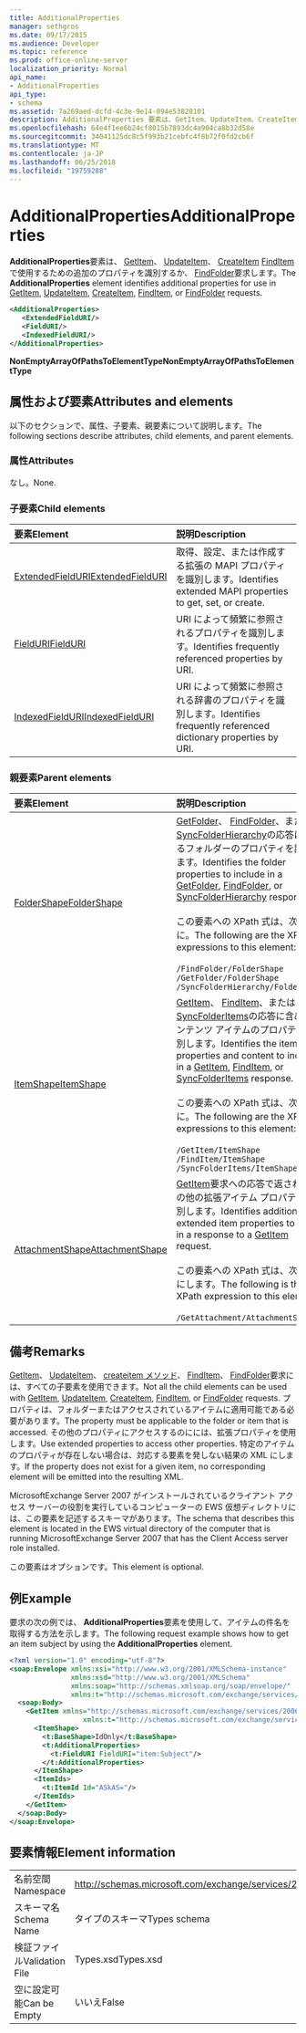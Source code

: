 ```yaml
---
title: AdditionalProperties
manager: sethgros
ms.date: 09/17/2015
ms.audience: Developer
ms.topic: reference
ms.prod: office-online-server
localization_priority: Normal
api_name:
- AdditionalProperties
api_type:
- schema
ms.assetid: 7a269aed-dcfd-4c3e-9e14-094e53828101
description: AdditionalProperties 要素は、GetItem、UpdateItem、CreateItem FindItem で使用するための追加のプロパティを識別するか、FindFolder 要求します。
ms.openlocfilehash: 64e4f1ee6b24cf8015b7893dc4a904ca8b32d58e
ms.sourcegitcommit: 34041125dc8c5f993b21cebfc4f8b72f0fd2cb6f
ms.translationtype: MT
ms.contentlocale: ja-JP
ms.lasthandoff: 06/25/2018
ms.locfileid: "19759288"
---
```

# <a name="additionalproperties"></a><span data-ttu-id="31ae3-103">AdditionalProperties</span><span class="sxs-lookup"><span data-stu-id="31ae3-103">AdditionalProperties</span></span>

<span data-ttu-id="31ae3-104">**AdditionalProperties**要素は、 [GetItem](getitem.md)、 [UpdateItem](updateitem.md)、 [CreateItem](createitem.md) [FindItem](finditem.md)で使用するための追加のプロパティを識別するか、 [FindFolder](findfolder.md)要求します。</span><span class="sxs-lookup"><span data-stu-id="31ae3-104">The **AdditionalProperties** element identifies additional properties for use in [GetItem](getitem.md), [UpdateItem](updateitem.md), [CreateItem](createitem.md), [FindItem](finditem.md), or [FindFolder](findfolder.md) requests.</span></span> 
  
```xml
<AdditionalProperties>
   <ExtendedFieldURI/>
   <FieldURI/>
   <IndexedFieldURI/>
</AdditionalProperties>
```

 <span data-ttu-id="31ae3-105">**NonEmptyArrayOfPathsToElementType**</span><span class="sxs-lookup"><span data-stu-id="31ae3-105">**NonEmptyArrayOfPathsToElementType**</span></span>
## <a name="attributes-and-elements"></a><span data-ttu-id="31ae3-106">属性および要素</span><span class="sxs-lookup"><span data-stu-id="31ae3-106">Attributes and elements</span></span>

<span data-ttu-id="31ae3-107">以下のセクションで、属性、子要素、親要素について説明します。</span><span class="sxs-lookup"><span data-stu-id="31ae3-107">The following sections describe attributes, child elements, and parent elements.</span></span>
  
### <a name="attributes"></a><span data-ttu-id="31ae3-108">属性</span><span class="sxs-lookup"><span data-stu-id="31ae3-108">Attributes</span></span>

<span data-ttu-id="31ae3-109">なし。</span><span class="sxs-lookup"><span data-stu-id="31ae3-109">None.</span></span>
  
### <a name="child-elements"></a><span data-ttu-id="31ae3-110">子要素</span><span class="sxs-lookup"><span data-stu-id="31ae3-110">Child elements</span></span>

|<span data-ttu-id="31ae3-111">**要素**</span><span class="sxs-lookup"><span data-stu-id="31ae3-111">**Element**</span></span>|<span data-ttu-id="31ae3-112">**説明**</span><span class="sxs-lookup"><span data-stu-id="31ae3-112">**Description**</span></span>|
|:-----|:-----|
|[<span data-ttu-id="31ae3-113">ExtendedFieldURI</span><span class="sxs-lookup"><span data-stu-id="31ae3-113">ExtendedFieldURI</span></span>](extendedfielduri.md) <br/> |<span data-ttu-id="31ae3-114">取得、設定、または作成する拡張の MAPI プロパティを識別します。</span><span class="sxs-lookup"><span data-stu-id="31ae3-114">Identifies extended MAPI properties to get, set, or create.</span></span>  <br/> |
|[<span data-ttu-id="31ae3-115">FieldURI</span><span class="sxs-lookup"><span data-stu-id="31ae3-115">FieldURI</span></span>](fielduri.md) <br/> |<span data-ttu-id="31ae3-116">URI によって頻繁に参照されるプロパティを識別します。</span><span class="sxs-lookup"><span data-stu-id="31ae3-116">Identifies frequently referenced properties by URI.</span></span>  <br/> |
|[<span data-ttu-id="31ae3-117">IndexedFieldURI</span><span class="sxs-lookup"><span data-stu-id="31ae3-117">IndexedFieldURI</span></span>](indexedfielduri.md) <br/> |<span data-ttu-id="31ae3-118">URI によって頻繁に参照される辞書のプロパティを識別します。</span><span class="sxs-lookup"><span data-stu-id="31ae3-118">Identifies frequently referenced dictionary properties by URI.</span></span>  <br/> |
   
### <a name="parent-elements"></a><span data-ttu-id="31ae3-119">親要素</span><span class="sxs-lookup"><span data-stu-id="31ae3-119">Parent elements</span></span>

|<span data-ttu-id="31ae3-120">**要素**</span><span class="sxs-lookup"><span data-stu-id="31ae3-120">**Element**</span></span>|<span data-ttu-id="31ae3-121">**説明**</span><span class="sxs-lookup"><span data-stu-id="31ae3-121">**Description**</span></span>|
|:-----|:-----|
|[<span data-ttu-id="31ae3-122">FolderShape</span><span class="sxs-lookup"><span data-stu-id="31ae3-122">FolderShape</span></span>](foldershape.md) <br/> | <span data-ttu-id="31ae3-123">[GetFolder](getfolder.md)、 [FindFolder](findfolder.md)、または[SyncFolderHierarchy](syncfolderhierarchy.md)の応答に含めるフォルダーのプロパティを識別します。</span><span class="sxs-lookup"><span data-stu-id="31ae3-123">Identifies the folder properties to include in a [GetFolder](getfolder.md), [FindFolder](findfolder.md), or [SyncFolderHierarchy](syncfolderhierarchy.md) response.</span></span><br/><br/>  <span data-ttu-id="31ae3-124">この要素への XPath 式は、次のように。</span><span class="sxs-lookup"><span data-stu-id="31ae3-124">The following are the XPath expressions to this element:</span></span><br/><br/>  `/FindFolder/FolderShape` <br/>  `/GetFolder/FolderShape` <br/>  `/SyncFolderHierarchy/FolderShape` <br/> |
|[<span data-ttu-id="31ae3-125">ItemShape</span><span class="sxs-lookup"><span data-stu-id="31ae3-125">ItemShape</span></span>](itemshape.md) <br/> | <span data-ttu-id="31ae3-126">[GetItem](getitem.md)、 [FindItem](finditem.md)、または[SyncFolderItems](syncfolderitems.md)の応答に含めるコンテンツ アイテムのプロパティを識別します。</span><span class="sxs-lookup"><span data-stu-id="31ae3-126">Identifies the item properties and content to include in a [GetItem](getitem.md), [FindItem](finditem.md), or [SyncFolderItems](syncfolderitems.md) response.</span></span><br/><br/>  <span data-ttu-id="31ae3-127">この要素への XPath 式は、次のように。</span><span class="sxs-lookup"><span data-stu-id="31ae3-127">The following are the XPath expressions to this element:</span></span><br/><br/>  `/GetItem/ItemShape` <br/>  `/FindItem/ItemShape` <br/>  `/SyncFolderItems/ItemShape` <br/> |
|[<span data-ttu-id="31ae3-128">AttachmentShape</span><span class="sxs-lookup"><span data-stu-id="31ae3-128">AttachmentShape</span></span>](attachmentshape.md) <br/> |<span data-ttu-id="31ae3-129">[GetItem](getitem.md)要求への応答で返されるその他の拡張アイテム プロパティを識別します。</span><span class="sxs-lookup"><span data-stu-id="31ae3-129">Identifies additional extended item properties to return in a response to a [GetItem](getitem.md) request.</span></span><br/><br/> <span data-ttu-id="31ae3-130">この要素への XPath 式は、次のようにします。</span><span class="sxs-lookup"><span data-stu-id="31ae3-130">The following is the XPath expression to this element:</span></span><br/><br/>  `/GetAttachment/AttachmentShape` <br/> |
   
## <a name="remarks"></a><span data-ttu-id="31ae3-131">備考</span><span class="sxs-lookup"><span data-stu-id="31ae3-131">Remarks</span></span>

<span data-ttu-id="31ae3-132">[GetItem](getitem.md)、 [UpdateItem](updateitem.md)、 [createitem メソッド](createitem.md)、 [FindItem](finditem.md)、 [FindFolder](findfolder.md)要求には、すべての子要素を使用できます。</span><span class="sxs-lookup"><span data-stu-id="31ae3-132">Not all the child elements can be used with [GetItem](getitem.md), [UpdateItem](updateitem.md), [CreateItem](createitem.md), [FindItem](finditem.md), or [FindFolder](findfolder.md) requests.</span></span> <span data-ttu-id="31ae3-133">プロパティは、フォルダーまたはアクセスされているアイテムに適用可能である必要があります。</span><span class="sxs-lookup"><span data-stu-id="31ae3-133">The property must be applicable to the folder or item that is accessed.</span></span> <span data-ttu-id="31ae3-134">その他のプロパティにアクセスするのにには、拡張プロパティを使用します。</span><span class="sxs-lookup"><span data-stu-id="31ae3-134">Use extended properties to access other properties.</span></span> <span data-ttu-id="31ae3-135">特定のアイテムのプロパティが存在しない場合は、対応する要素を発しない結果の XML にします。</span><span class="sxs-lookup"><span data-stu-id="31ae3-135">If the property does not exist for a given item, no corresponding element will be emitted into the resulting XML.</span></span> 
  
<span data-ttu-id="31ae3-136">MicrosoftExchange Server 2007 がインストールされているクライアント アクセス サーバーの役割を実行しているコンピューターの EWS 仮想ディレクトリには、この要素を記述するスキーマがあります。</span><span class="sxs-lookup"><span data-stu-id="31ae3-136">The schema that describes this element is located in the EWS virtual directory of the computer that is running MicrosoftExchange Server 2007 that has the Client Access server role installed.</span></span> 
  
<span data-ttu-id="31ae3-137">この要素はオプションです。</span><span class="sxs-lookup"><span data-stu-id="31ae3-137">This element is optional.</span></span>
  
## <a name="example"></a><span data-ttu-id="31ae3-138">例</span><span class="sxs-lookup"><span data-stu-id="31ae3-138">Example</span></span>

<span data-ttu-id="31ae3-139">要求の次の例では、 **AdditionalProperties**要素を使用して、アイテムの件名を取得する方法を示します。</span><span class="sxs-lookup"><span data-stu-id="31ae3-139">The following request example shows how to get an item subject by using the **AdditionalProperties** element.</span></span> 
  
```XML
<?xml version="1.0" encoding="utf-8"?>
<soap:Envelope xmlns:xsi="http://www.w3.org/2001/XMLSchema-instance"
               xmlns:xsd="http://www.w3.org/2001/XMLSchema"
               xmlns:soap="http://schemas.xmlsoap.org/soap/envelope/"
               xmlns:t="http://schemas.microsoft.com/exchange/services/2006/types">
  <soap:Body>
    <GetItem xmlns="http://schemas.microsoft.com/exchange/services/2006/messages" 
                  xmlns:t="http://schemas.microsoft.com/exchange/services/2006/types">
      <ItemShape>
        <t:BaseShape>IdOnly</t:BaseShape>
        <t:AdditionalProperties>
          <t:FieldURI FieldURI="item:Subject"/>
        </t:AdditionalProperties>
      </ItemShape>
      <ItemIds>
        <t:ItemId Id="ASkAS="/>
      </ItemIds>
    </GetItem>
  </soap:Body>
</soap:Envelope>
```

## <a name="element-information"></a><span data-ttu-id="31ae3-140">要素情報</span><span class="sxs-lookup"><span data-stu-id="31ae3-140">Element information</span></span>

|||
|:-----|:-----|
|<span data-ttu-id="31ae3-141">名前空間</span><span class="sxs-lookup"><span data-stu-id="31ae3-141">Namespace</span></span>  <br/> |http://schemas.microsoft.com/exchange/services/2006/types  <br/> |
|<span data-ttu-id="31ae3-142">スキーマ名</span><span class="sxs-lookup"><span data-stu-id="31ae3-142">Schema Name</span></span>  <br/> |<span data-ttu-id="31ae3-143">タイプのスキーマ</span><span class="sxs-lookup"><span data-stu-id="31ae3-143">Types schema</span></span>  <br/> |
|<span data-ttu-id="31ae3-144">検証ファイル</span><span class="sxs-lookup"><span data-stu-id="31ae3-144">Validation File</span></span>  <br/> |<span data-ttu-id="31ae3-145">Types.xsd</span><span class="sxs-lookup"><span data-stu-id="31ae3-145">Types.xsd</span></span>  <br/> |
|<span data-ttu-id="31ae3-146">空に設定可能</span><span class="sxs-lookup"><span data-stu-id="31ae3-146">Can be Empty</span></span>  <br/> |<span data-ttu-id="31ae3-147">いいえ</span><span class="sxs-lookup"><span data-stu-id="31ae3-147">False</span></span>  <br/> |
   

